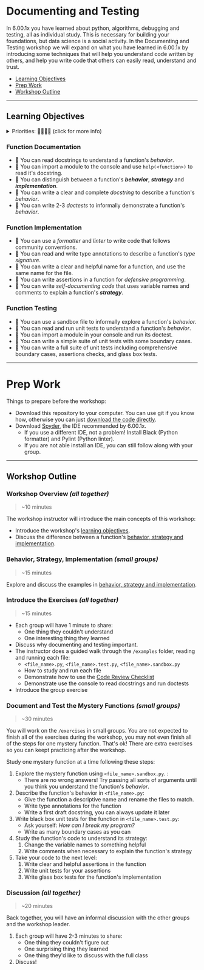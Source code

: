 # Documenting and Testing

In 6.00.1x you have learned about python, algorithms, debugging and testing, all as individual study. This is necessary for building your foundations, but data science is a social activity. In the Documenting and Testing workshop we will expand on what you have learned in 6.00.1x by introducing some techniques that will help you understand code written by others, and help you write code that others can easily read, understand and trust.

- [Learning Objectives](#learning-objectives)
- [Prep Work](#prep-work)
- [Workshop Outline](#workshop-outline)

---

## Learning Objectives

<details><summary>Priorities: 🥚🐣🐥🐔 (click for more info)</summary>
<br />

Learning objective for this workshop are labeled so you can prioritize your study time. The emojis show the _minimum_ mastery you are expected to achieve for each skill, but there is no maximum! If you have the time you should aim to master all of the skills introduced in this workshop.

- 🥚 You are expected to master these skills. They are the foundations you will need to move forward.
- 🐣 You are expected to be comfortable with these skills. It's ok if you still need help sometimes.
- 🐥 You are expected to be familiar with these skills. It's enough to recognize them in practice and apply them with help.
- 🐔 You are not expected to know these skills, but they are important if you want to excel. You should only focus on these after mastering the 🥚, 🐣 and 🐥 objectives.

---

</details>

### Function Documentation

- 🥚 You can read docstrings to understand a function's _behavior_.
- 🥚 You can import a module to the console and use `help(<function>)` to read it's docstring.
- 🥚 You can distinguish between a function's **_behavior_**, **_strategy_** and **_implementation_**.
- 🥚 You can write a clear and complete _docstring_ to describe a function's _behavior_.
- 🥚 You can write 2-3 _doctests_ to informally demonstrate a function's _behavior_.

### Function Implementation

- 🥚 You can use a _formatter_ and _linter_ to write code that follows community conventions.
- 🥚 You can read and write type annotations to describe a function's _type signature_.
- 🥚 You can write a clear and helpful name for a function, and use the same name for the file.
- 🥚 You can write assertions in a function for _defensive programming_.
- 🐣 You can write _self-documenting code_ that uses variable names and comments to explain a function's **_strategy_**.

### Function Testing

- 🥚 You can use a sandbox file to informally explore a function's _behavior_.
- 🥚 You can read and run unit tests to understand a function's _behavior_.
- 🥚 You can import a module in your console and run its doctest.
- 🥚 You can write a simple suite of unit tests with some boundary cases.
- 🐣 You can write a full suite of unit tests including comprehensive boundary cases, assertions checks, and glass box tests.

---

# Prep Work

Things to prepare before the workshop:

- Download this repository to your computer. You can use git if you know how, otherwise you can just [download the code directly](https://sites.northwestern.edu/researchcomputing/resources/downloading-from-github/).
- Download [Spyder](https://docs.spyder-ide.org/current/installation.html), the IDE recommended by 6.00.1x.
  - If you use a different IDE, not a problem! Install Black (Python formatter) and Pylint (Python linter).
  - If you are not able install an IDE, you can still follow along with your group.

---

## Workshop Outline

### Workshop Overview _(all together)_

> ~10 minutes

The workshop instructor will introduce the main concepts of this workshop:

- Introduce the workshop's [learning objectives](#learning-objectives).
- Discuss the difference between a function's [behavior, strategy and implementation](./behavior-strategy-implementation.md).

### Behavior, Strategy, Implementation _(small groups)_

> ~15 minutes

Explore and discuss the examples in [behavior, strategy and implementation](./behavior-strategy-implementation.md).

### Introduce the Exercises _(all together)_

> ~15 minutes

- Each group will have 1 minute to share:
  - One thing they couldn't understand
  - One interesting thing they learned
- Discuss why documenting and testing important.
- The instructor does a guided walk through the `/examples` folder, reading and running each file:
  - `<file_name>.py`, `<file_name>.test.py`, `<file_name>.sandbox.py`
  - How to study and run each file
  - Demonstrate how to use the [Code Review Checklist](./code-review-checklists.md)
  - Demonstrate use the console to read docstrings and run doctests
- Introduce the group exercise

### Document and Test the Mystery Functions _(small groups)_

> ~30 minutes

You will work on the `/exercises` in small groups. You are not expected to finish all of the exercises during the workshop, you may not even finish all of the steps for one mystery function. That's ok! There are extra exercises so you can keept practicing after the workshop.

Study one mystery function at a time following these steps:

1. Explore the mystery function using `<file_name>.sandbox.py`. :
   - There are no wrong answers! Try passing all sorts of arguments until you think you understand the function's _behavior_.
2. Describe the function's behavior in `<file_name>.py`:
   - Give the function a descriptive name and rename the files to match.
   - Write type annotations for the function
   - Write a first draft docstring, you can always update it later
3. Write black box unit tests for the function in `<file_name>.test.py`:
   - Ask yourself: _How can I break my program?_
   - Write as many boundary cases as you can
4. Study the function's code to understand its strategy:
   1. Change the variable names to something helpful
   1. Write comments when necessary to explain the function's strategy
5. Take your code to the next level:
   1. Write clear and helpful assertions in the function
   1. Write unit tests for your assertions
   1. Write glass box tests for the function's implementation

### Discussion _(all together)_

> ~20 minutes

Back together, you will have an informal discussion with the other groups and the workshop leader.

1. Each group will have 2-3 minutes to share:
   - One thing they couldn't figure out
   - One surprising thing they learned
   - One thing they'd like to discuss with the full class
2. Discuss!
